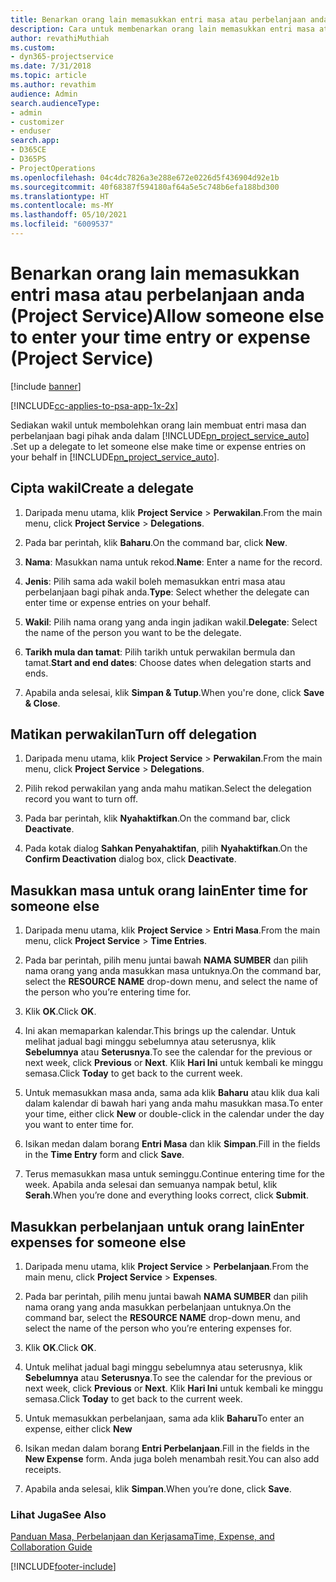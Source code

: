```yaml
---
title: Benarkan orang lain memasukkan entri masa atau perbelanjaan anda
description: Cara untuk membenarkan orang lain memasukkan entri masa atau perbelanjaan anda dalam Project Service
author: revathiMuthiah
ms.custom:
- dyn365-projectservice
ms.date: 7/31/2018
ms.topic: article
ms.author: revathim
audience: Admin
search.audienceType:
- admin
- customizer
- enduser
search.app:
- D365CE
- D365PS
- ProjectOperations
ms.openlocfilehash: 04c4dc7826a3e288e672e0226d5f436904d92e1b
ms.sourcegitcommit: 40f68387f594180af64a5e5c748b6efa188bd300
ms.translationtype: HT
ms.contentlocale: ms-MY
ms.lasthandoff: 05/10/2021
ms.locfileid: "6009537"
---
```

# <a name="allow-someone-else-to-enter-your-time-entry-or-expense-project-service"></a><span data-ttu-id="beb88-103">Benarkan orang lain memasukkan entri masa atau perbelanjaan anda (Project Service)</span><span class="sxs-lookup"><span data-stu-id="beb88-103">Allow someone else to enter your time entry or expense (Project Service)</span></span>

[!include [banner](../includes/psa-now-project-operations.md)]

[!INCLUDE[cc-applies-to-psa-app-1x-2x](../includes/cc-applies-to-psa-app-1x-2x.md)]

<span data-ttu-id="beb88-104">Sediakan wakil untuk membolehkan orang lain membuat entri masa dan perbelanjaan bagi pihak anda dalam [!INCLUDE[pn_project_service_auto](../includes/pn-project-service-auto.md)] .</span><span class="sxs-lookup"><span data-stu-id="beb88-104">Set up a delegate to let someone else make time or expense entries on your behalf in [!INCLUDE[pn_project_service_auto](../includes/pn-project-service-auto.md)].</span></span>  
  
## <a name="create-a-delegate"></a><span data-ttu-id="beb88-105">Cipta wakil</span><span class="sxs-lookup"><span data-stu-id="beb88-105">Create a delegate</span></span>  
  
1.  <span data-ttu-id="beb88-106">Daripada menu utama, klik **Project Service** > **Perwakilan**.</span><span class="sxs-lookup"><span data-stu-id="beb88-106">From the main menu, click **Project Service** > **Delegations**.</span></span>  
  
2.  <span data-ttu-id="beb88-107">Pada bar perintah, klik **Baharu**.</span><span class="sxs-lookup"><span data-stu-id="beb88-107">On the command bar, click **New**.</span></span>  
  
3. <span data-ttu-id="beb88-108">**Nama**: Masukkan nama untuk rekod.</span><span class="sxs-lookup"><span data-stu-id="beb88-108">**Name**: Enter a name for the record.</span></span>  
  
4. <span data-ttu-id="beb88-109">**Jenis**: Pilih sama ada wakil boleh memasukkan entri masa atau perbelanjaan bagi pihak anda.</span><span class="sxs-lookup"><span data-stu-id="beb88-109">**Type**: Select whether the delegate can enter time or expense entries on your behalf.</span></span>  
  
5. <span data-ttu-id="beb88-110">**Wakil**: Pilih nama orang yang anda ingin jadikan wakil.</span><span class="sxs-lookup"><span data-stu-id="beb88-110">**Delegate**: Select the name of the person you want to be the delegate.</span></span>  
  
6. <span data-ttu-id="beb88-111">**Tarikh mula dan tamat**: Pilih tarikh untuk perwakilan bermula dan tamat.</span><span class="sxs-lookup"><span data-stu-id="beb88-111">**Start and end dates**: Choose dates when delegation starts and ends.</span></span>  
  
7.  <span data-ttu-id="beb88-112">Apabila anda selesai, klik **Simpan & Tutup**.</span><span class="sxs-lookup"><span data-stu-id="beb88-112">When you're done, click **Save & Close**.</span></span>  
  
## <a name="turn-off-delegation"></a><span data-ttu-id="beb88-113">Matikan perwakilan</span><span class="sxs-lookup"><span data-stu-id="beb88-113">Turn off delegation</span></span>  
  
1.  <span data-ttu-id="beb88-114">Daripada menu utama, klik **Project Service** > **Perwakilan**.</span><span class="sxs-lookup"><span data-stu-id="beb88-114">From the main menu, click **Project Service** > **Delegations**.</span></span>  
  
2.  <span data-ttu-id="beb88-115">Pilih rekod perwakilan yang anda mahu matikan.</span><span class="sxs-lookup"><span data-stu-id="beb88-115">Select the delegation record you want to turn off.</span></span>  
  
3.  <span data-ttu-id="beb88-116">Pada bar perintah, klik **Nyahaktifkan**.</span><span class="sxs-lookup"><span data-stu-id="beb88-116">On the command bar, click **Deactivate**.</span></span>  
  
4.  <span data-ttu-id="beb88-117">Pada kotak dialog **Sahkan Penyahaktifan**, pilih **Nyahaktifkan**.</span><span class="sxs-lookup"><span data-stu-id="beb88-117">On the **Confirm Deactivation** dialog box, click **Deactivate**.</span></span>  
  
## <a name="enter-time-for-someone-else"></a><span data-ttu-id="beb88-118">Masukkan masa untuk orang lain</span><span class="sxs-lookup"><span data-stu-id="beb88-118">Enter time for someone else</span></span>  
  
1.  <span data-ttu-id="beb88-119">Daripada menu utama, klik **Project Service** > **Entri Masa**.</span><span class="sxs-lookup"><span data-stu-id="beb88-119">From the main menu, click **Project Service** > **Time Entries**.</span></span>  
  
2.  <span data-ttu-id="beb88-120">Pada bar perintah, pilih menu juntai bawah **NAMA SUMBER** dan pilih nama orang yang anda masukkan masa untuknya.</span><span class="sxs-lookup"><span data-stu-id="beb88-120">On the command bar, select the **RESOURCE NAME** drop-down menu, and select the name of the person who you’re entering time for.</span></span>  
  
3.  <span data-ttu-id="beb88-121">Klik **OK**.</span><span class="sxs-lookup"><span data-stu-id="beb88-121">Click **OK**.</span></span>  
  
4.  <span data-ttu-id="beb88-122">Ini akan memaparkan kalendar.</span><span class="sxs-lookup"><span data-stu-id="beb88-122">This brings up the calendar.</span></span> <span data-ttu-id="beb88-123">Untuk melihat jadual bagi minggu sebelumnya atau seterusnya, klik **Sebelumnya** atau **Seterusnya**.</span><span class="sxs-lookup"><span data-stu-id="beb88-123">To see the calendar for the previous or next week, click **Previous** or **Next**.</span></span> <span data-ttu-id="beb88-124">Klik **Hari Ini** untuk kembali ke minggu semasa.</span><span class="sxs-lookup"><span data-stu-id="beb88-124">Click **Today** to get back to the current week.</span></span>  
  
5.  <span data-ttu-id="beb88-125">Untuk memasukkan masa anda, sama ada klik **Baharu** atau klik dua kali dalam kalendar di bawah hari yang anda mahu masukkan masa.</span><span class="sxs-lookup"><span data-stu-id="beb88-125">To enter your time, either click **New** or double-click in the calendar under the day you want to enter time for.</span></span>  
  
6.  <span data-ttu-id="beb88-126">Isikan medan dalam borang **Entri Masa** dan klik **Simpan**.</span><span class="sxs-lookup"><span data-stu-id="beb88-126">Fill in the fields in the **Time Entry** form and click **Save**.</span></span>  
  
7.  <span data-ttu-id="beb88-127">Terus memasukkan masa untuk seminggu.</span><span class="sxs-lookup"><span data-stu-id="beb88-127">Continue entering time for the week.</span></span> <span data-ttu-id="beb88-128">Apabila anda selesai dan semuanya nampak betul, klik **Serah**.</span><span class="sxs-lookup"><span data-stu-id="beb88-128">When you’re done and everything looks correct, click **Submit**.</span></span>  
  
## <a name="enter-expenses-for-someone-else"></a><span data-ttu-id="beb88-129">Masukkan perbelanjaan untuk orang lain</span><span class="sxs-lookup"><span data-stu-id="beb88-129">Enter expenses for someone else</span></span>  
  
1.  <span data-ttu-id="beb88-130">Daripada menu utama, klik **Project Service** > **Perbelanjaan**.</span><span class="sxs-lookup"><span data-stu-id="beb88-130">From the main menu, click **Project Service** > **Expenses**.</span></span>  
  
2.  <span data-ttu-id="beb88-131">Pada bar perintah, pilih menu juntai bawah **NAMA SUMBER** dan pilih nama orang yang anda masukkan perbelanjaan untuknya.</span><span class="sxs-lookup"><span data-stu-id="beb88-131">On the command bar, select the **RESOURCE NAME** drop-down menu, and select the name of the person who you’re entering expenses for.</span></span>  
  
3.  <span data-ttu-id="beb88-132">Klik **OK**.</span><span class="sxs-lookup"><span data-stu-id="beb88-132">Click **OK**.</span></span>  
  
4.  <span data-ttu-id="beb88-133">Untuk melihat jadual bagi minggu sebelumnya atau seterusnya, klik **Sebelumnya** atau **Seterusnya**.</span><span class="sxs-lookup"><span data-stu-id="beb88-133">To see the calendar for the previous or next week, click **Previous** or **Next**.</span></span> <span data-ttu-id="beb88-134">Klik **Hari Ini** untuk kembali ke minggu semasa.</span><span class="sxs-lookup"><span data-stu-id="beb88-134">Click **Today** to get back to the current week.</span></span>  
  
5.  <span data-ttu-id="beb88-135">Untuk memasukkan perbelanjaan, sama ada klik **Baharu**</span><span class="sxs-lookup"><span data-stu-id="beb88-135">To enter an expense, either click **New**</span></span>  
  
6.  <span data-ttu-id="beb88-136">Isikan medan dalam borang **Entri Perbelanjaan**.</span><span class="sxs-lookup"><span data-stu-id="beb88-136">Fill in the fields in the **New Expense** form.</span></span> <span data-ttu-id="beb88-137">Anda juga boleh menambah resit.</span><span class="sxs-lookup"><span data-stu-id="beb88-137">You can also add receipts.</span></span>  
  
7.  <span data-ttu-id="beb88-138">Apabila anda selesai, klik **Simpan**.</span><span class="sxs-lookup"><span data-stu-id="beb88-138">When you’re done, click **Save**.</span></span>  
  
### <a name="see-also"></a><span data-ttu-id="beb88-139">Lihat Juga</span><span class="sxs-lookup"><span data-stu-id="beb88-139">See Also</span></span>  
 [<span data-ttu-id="beb88-140">Panduan Masa, Perbelanjaan dan Kerjasama</span><span class="sxs-lookup"><span data-stu-id="beb88-140">Time, Expense, and Collaboration Guide</span></span>](../psa/time-expense-collaboration-guide.md)


[!INCLUDE[footer-include](../includes/footer-banner.md)]